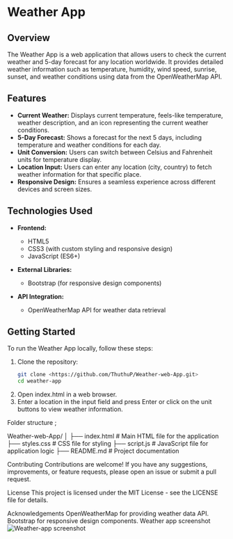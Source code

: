 # Weather App

## Overview

The Weather App is a web application that allows users to check the current weather and 5-day forecast for any location worldwide. It provides detailed weather information such as temperature, humidity, wind speed, sunrise, sunset, and weather conditions using data from the OpenWeatherMap API.

## Features

- **Current Weather:** Displays current temperature, feels-like temperature, weather description, and an icon representing the current weather conditions.
- **5-Day Forecast:** Shows a forecast for the next 5 days, including temperature and weather conditions for each day.
- **Unit Conversion:** Users can switch between Celsius and Fahrenheit units for temperature display.
- **Location Input:** Users can enter any location (city, country) to fetch weather information for that specific place.
- **Responsive Design:** Ensures a seamless experience across different devices and screen sizes.

## Technologies Used

- **Frontend:**
  - HTML5
  - CSS3 (with custom styling and responsive design)
  - JavaScript (ES6+)

- **External Libraries:**
  - Bootstrap (for responsive design components)

- **API Integration:**
  - OpenWeatherMap API for weather data retrieval

## Getting Started

To run the Weather App locally, follow these steps:

1. Clone the repository:
   ```bash
   git clone <https://github.com/ThuthuP/Weather-web-App.git>
   cd weather-app
2. Open index.html in a web browser.
3. Enter a location in the input field and press Enter or click on the unit buttons to view weather information.

Folder structure ;

Weather-web-App/
│
├── index.html       # Main HTML file for the application
├── styles.css       # CSS file for styling
├── script.js        # JavaScript file for application logic
├── README.md        # Project documentation

Contributing
Contributions are welcome! If you have any suggestions, improvements, or feature requests, please open an issue or submit a pull request.

License
This project is licensed under the MIT License - see the LICENSE file for details.

Acknowledgements
OpenWeatherMap for providing weather data API.
Bootstrap for responsive design components.
 Weather app screenshot
 ![Weather-app screenshot](https://github.com/ThuthuP/Weather-web-App/assets/133351685/a4c6f081-9c91-455e-9771-ab90c04b6c19)


 
